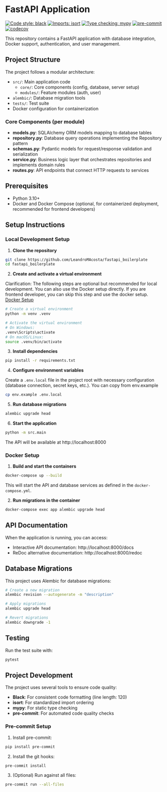 # FastAPI Application

[![Code style: black](https://img.shields.io/badge/code%20style-black-000000.svg)](https://github.com/psf/black)
[![Imports: isort](https://img.shields.io/badge/%20imports-isort-%231674b1?style=flat&labelColor=ef8336)](https://pycqa.github.io/isort/)
[![Type checking: mypy](https://img.shields.io/badge/type%20checking-mypy-blue.svg)](http://mypy-lang.org/)
[![pre-commit](https://img.shields.io/badge/pre--commit-enabled-brightgreen?logo=pre-commit)](https://github.com/pre-commit/pre-commit)
[![codecov](https://codecov.io/gh/LeandroMAcosta/fastapi_boilerplate/branch/main/graph/badge.svg)](https://codecov.io/gh/LeandroMAcosta/fastapi_boilerplate)

This repository contains a FastAPI application with database integration, Docker support, authentication, and user management.

## Project Structure

The project follows a modular architecture:

- `src/`: Main application code
  - `core/`: Core components (config, database, server setup)
  - `modules/`: Feature modules (auth, user)
- `alembic/`: Database migration tools
- `tests/`: Test suite
- Docker configuration for containerization

### Core Components (per module)

- **models.py**: SQLAlchemy ORM models mapping to database tables
- **repository.py**: Database query operations implementing the Repository pattern
- **schemas.py**: Pydantic models for request/response validation and serialization
- **service.py**: Business logic layer that orchestrates repositories and implements domain rules
- **routes.py**: API endpoints that connect HTTP requests to services

## Prerequisites

- Python 3.10+
- Docker and Docker Compose (optional, for containerized deployment, recommended for frontend developers)

## Setup Instructions

### Local Development Setup

1. **Clone the repository**

<!-- Change url if this boilerplate was forked or copied -->
```bash
git clone https://github.com/LeandroMAcosta/fastapi_boilerplate
cd fastapi_boilerplate
```

2. **Create and activate a virtual environment**

Clarification: The following steps are optional but recommended for local development. You can also use the Docker setup directly.
If you are frontend developer, you can skip this step and use the docker setup. [Docker Setup](#docker-setup)

```bash
# Create a virtual environment
python -m venv .venv

# Activate the virtual environment
# On Windows:
.venv\Scripts\activate
# On macOS/Linux:
source .venv/bin/activate
```

3. **Install dependencies**

```bash
pip install -r requirements.txt
```

4. **Configure environment variables**

Create a `.env.local` file in the project root with necessary configuration (database connection, secret keys, etc.).
You can copy from env.example
```bash
cp env.example .env.local
```

5. **Run database migrations**

```bash
alembic upgrade head
```

6. **Start the application**

```bash
python -m src.main
```

The API will be available at http://localhost:8000

### Docker Setup

1. **Build and start the containers**

```bash
docker-compose up --build
```

This will start the API and database services as defined in the `docker-compose.yml`.

2. **Run migrations in the container**

```bash
docker-compose exec app alembic upgrade head
```

## API Documentation

When the application is running, you can access:

- Interactive API documentation: http://localhost:8000/docs
- ReDoc alternative documentation: http://localhost:8000/redoc

## Database Migrations

This project uses Alembic for database migrations:

```bash
# Create a new migration
alembic revision --autogenerate -m "description"

# Apply migrations
alembic upgrade head

# Revert migrations
alembic downgrade -1
```

## Testing

Run the test suite with:

```bash
pytest
```

## Project Development

The project uses several tools to ensure code quality:

- **Black**: For consistent code formatting (line length: 120)
- **isort**: For standardized import ordering
- **mypy**: For static type checking
- **pre-commit**: For automated code quality checks

### Pre-commit Setup

1. Install pre-commit:
```bash
pip install pre-commit
```

2. Install the git hooks:
```bash
pre-commit install
```

3. (Optional) Run against all files:
```bash
pre-commit run --all-files
```